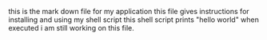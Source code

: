 this is the mark down file for my application
this file gives instructions for installing and using my shell script 
this shell script prints "hello world" when executed
i am still working on this file. 
